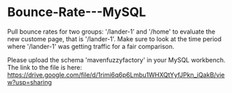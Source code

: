 # Bounce-Rate---MySQL


Pull bounce rates for two groups: '/lander-1' and '/home' to evaluate the new custome page, that is '/lander-1'. Make sure to look
at the time period where '/lander-1' was getting traffic for a fair comparison.

Please upload the schema 'mavenfuzzyfactory' in your MySQL workbench. The link to the file is here:
https://drive.google.com/file/d/1rimi6q6p6Lmbu1WHXQtYyfJPkn_iQakB/view?usp=sharing
